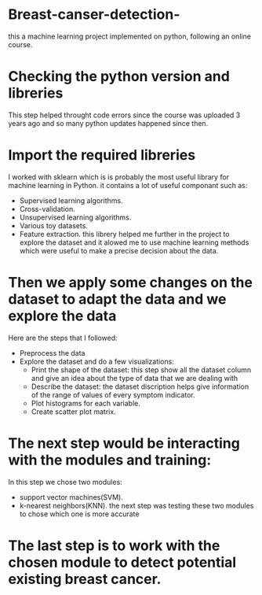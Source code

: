 # Breast-canser-detection-
this a machine learning project implemented on python, following an online course.
# Checking the python version and libreries 
This step helped throught code errors since the course was uploaded 3 years ago and
so many python updates happened since then.
# Import the required libreries
I worked with sklearn which is is probably the most useful library for machine learning in Python. it contains a lot of useful componant such as:

* Supervised learning algorithms.
* Cross-validation.
* Unsupervised learning algorithms.
* Various toy datasets.
* Feature extraction.
this librery helped me further in the project to explore the dataset and it alowed me to use machine learning methods which were useful to make a precise decision about the data.
# Then we apply some changes on the dataset to adapt the data and we explore the data 
Here are the steps that I followed:
* Preprocess the data
* Explore the dataset and do a few visualizations:
  * Print the shape of the dataset: this step show all the dataset column and give an idea about the type of data that we are dealing with
  * Describe the dataset: the dataset discription helps give information of the range of values of every symptom indicator.
  * Plot histograms for each variable.
  * Create scatter plot matrix.
# The next step would be interacting with the modules and training:
In this step we chose two modules:
  * support vector machines(SVM).
  * k-nearest neighbors(KNN).
the next step was testing these two modules to chose which one is more accurate 
# The last step is to work with the chosen module to detect potential existing breast cancer.
  
  
